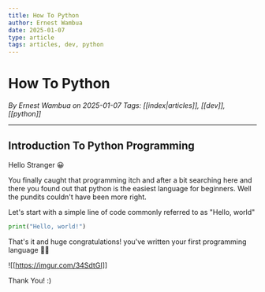 ```yaml
---
title: How To Python
author: Ernest Wambua
date: 2025-01-07
type: article
tags: articles, dev, python
---
```


# How To Python
_By Ernest Wambua on 2025-01-07_
_Tags: [[index|articles]], [[dev]], [[python]]_
___
## Introduction To Python Programming

Hello Stranger 😀

You finally caught that programming itch and after a bit searching here and there you found out that python is the easiest language for beginners. Well the pundits couldn't have been more right.

Let's start with a simple line of code commonly referred to as "Hello, world"

```python
print("Hello, world!")
```

That's it and huge congratulations! you've written your first programming language 👏💯

![[https://imgur.com/34SdtGI]]

Thank You! :)